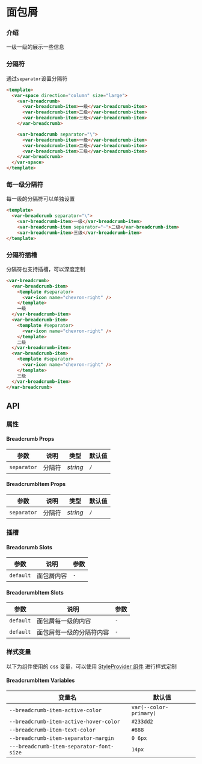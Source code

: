 # 面包屑

### 介绍

一级一级的展示一些信息

### 分隔符

通过`separator`设置分隔符

```html
<template>
  <var-space direction="column" size="large">
    <var-breadcrumb>
      <var-breadcrumb-item>一级</var-breadcrumb-item>
      <var-breadcrumb-item>二级</var-breadcrumb-item>
      <var-breadcrumb-item>三级</var-breadcrumb-item>
    </var-breadcrumb>

    <var-breadcrumb separator="\">
      <var-breadcrumb-item>一级</var-breadcrumb-item>
      <var-breadcrumb-item>二级</var-breadcrumb-item>
      <var-breadcrumb-item>三级</var-breadcrumb-item>
    </var-breadcrumb>
  </var-space>
</template>
```

### 每一级分隔符

每一级的分隔符可以单独设置

```html
<template>
  <var-breadcrumb separator="\">
    <var-breadcrumb-item>一级</var-breadcrumb-item>
    <var-breadcrumb-item separator="~">二级</var-breadcrumb-item>
    <var-breadcrumb-item>三级</var-breadcrumb-item>
</template>
```

### 分隔符插槽

分隔符也支持插槽，可以深度定制

```html
<var-breadcrumb>
  <var-breadcrumb-item>
    <template #separator>
      <var-icon name="chevron-right" />
    </template>
    一级
  </var-breadcrumb-item>
  <var-breadcrumb-item>
    <template #separator>
      <var-icon name="chevron-right" />
    </template>
    二级
  </var-breadcrumb-item>
  <var-breadcrumb-item>
    <template #separator>
      <var-icon name="chevron-right" />
    </template>
    三级
  </var-breadcrumb-item>
</var-breadcrumb>
```

## API

### 属性

#### Breadcrumb Props

| 参数        | 说明   | 类型     | 默认值 |
| ----------- | ------ | -------- | ------ |
| `separator` | 分隔符 | _string_ | `/`    |

#### BreadcrumbItem Props

| 参数        | 说明   | 类型     | 默认值 |
| ----------- | ------ | -------- | ------ |
| `separator` | 分隔符 | _string_ | `/`    |

### 插槽

#### Breadcrumb Slots

| 参数      | 说明       | 参数 |
| --------- | ---------- | ---- |
| `default` | 面包屑内容 | `-`  |

#### BreadcrumbItem Slots

| 参数      | 说明                     | 参数 |
| --------- | ------------------------ | ---- |
| `default` | 面包屑每一级的内容       | `-`  |
| `default` | 面包屑每一级的分隔符内容 | `-`  |

### 样式变量

以下为组件使用的 css 变量，可以使用 [StyleProvider 组件](#/zh-CN/style-provider) 进行样式定制

#### BreadcrumbItem Variables

| 变量名                                   | 默认值                 |
| ---------------------------------------- | ---------------------- |
| `--breadcrumb-item-active-color`         | `var(--color-primary)` |
| `--breadcrumb-item-active-hover-color`   | `#233dd2`              |
| `--breadcrumb-item-text-color`           | `#888`                 |
| `--breadcrumb-item-separator-margin`     | `0 6px`                |
| `---breadcrumb-item-separator-font-size` | `14px`                 |
